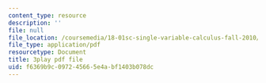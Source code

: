 ```yaml
---
content_type: resource
description: ''
file: null
file_location: /coursemedia/18-01sc-single-variable-calculus-fall-2010/f6369b9c097245665e4abf1403b078dc_9v25gg2qJYE.pdf
file_type: application/pdf
resourcetype: Document
title: 3play pdf file
uid: f6369b9c-0972-4566-5e4a-bf1403b078dc
---
```

